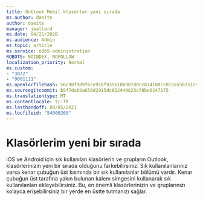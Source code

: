 ```yaml
---
title: Outlook Mobil klasörler yeni sırada
ms.author: daeite
author: daeite
manager: joallard
ms.date: 04/21/2020
ms.audience: Admin
ms.topic: article
ms.service: o365-administration
ROBOTS: NOINDEX, NOFOLLOW
localization_priority: Normal
ms.custom:
- "3072"
- "9001111"
ms.openlocfilehash: 56c90f989f6ce918f935610b907d0cc87410dcc015a558751c9065928eb17386
ms.sourcegitcommit: b5f7da89a650d2915dc652449623c78be6247175
ms.translationtype: MT
ms.contentlocale: tr-TR
ms.lasthandoff: 08/05/2021
ms.locfileid: "54000268"
---
```

# <a name="my-folders-are-in-a-new-order"></a>Klasörlerim yeni bir sırada

iOS ve Android için sık kullanılan klasörlerin ve grupların Outlook, klasörlerinizin yeni bir sırada olduğunu farkebilirsiniz. Sık kullanılanlarınız varsa kenar çubuğun üst kısmında bir sık kullanılanlar bölümü vardır. Kenar çubuğun üst tarafına yakın bulunan kalem simgesini kullanarak sık kullanılanları ekleyebilirsiniz. Bu, en önemli klasörlerinizin ve gruplarınızı kolayca erişebilirsiniz bir yerde en üstte tutmanızı sağlar.